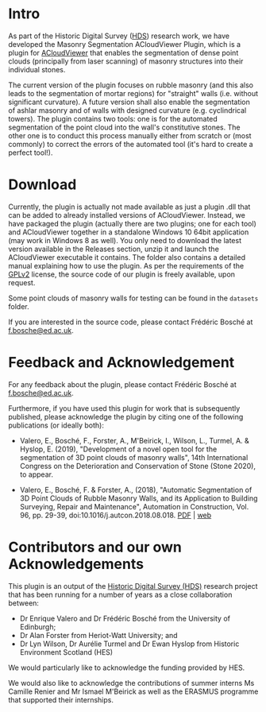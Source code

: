 

# Intro

As part of the Historic Digital Survey ([HDS](https://cyberbuild.eng.ed.ac.uk/projects/historic-digital-survey)) research work, we have developed the Masonry Segmentation ACloudViewer Plugin, which is a plugin for [ACloudViewer](https://www.danielgm.net/cc/) that enables the segmentation of dense point clouds (principally from laser scanning) of masonry structures into their individual stones.

The current version of the plugin focuses on rubble masonry (and this also leads to the segmentation of mortar regions) for "straight" walls (i.e. without significant curvature). A future version shall also enable the segmentation of ashlar masonry and of walls with designed curvature (e.g. cyclindrical towers). The plugin contains two tools: one is for the automated segmentation of the point cloud into the wall's constitutive stones. The other one is to conduct this process manually either from scratch or (most commonly) to correct the errors of the automated tool (it's hard to create a perfect tool!).

# Download

Currently, the plugin is actually not made available as just a plugin .dll  that can be added to already installed versions of ACloudViewer. Instead, we have packaged the plugin (actually there are two plugins; one for each tool) and ACloudViewer together in a standalone Windows 10 64bit application (may work in Windows 8 as well). You only need to download the latest version available in the Releases section, unzip it and launch the ACloudViewer executable it contains. The folder also contains a detailed manual explaining how to use the plugin. As per the requirements of the [GPLv2](https://www.gnu.org/licenses/old-licenses/gpl-2.0.en.html) license, the source code of our plugin is freely available, upon request.

Some point clouds of masonry walls for testing can be found in the `datasets` folder.

If you are interested in the source code, please contact Frédéric Bosché at [f.bosche@ed.ac.uk](mailto:f.bosche@ed.ac.uk?subject=Source%20code%20of%20the%20CC%20Plugin).

# Feedback and Acknowledgement

For any feedback about the plugin, please contact Frédéric Bosché at [f.bosche@ed.ac.uk](mailto:f.bosche@ed.ac.uk?subject=Source%20code%20of%20the%20CC%20Plugin).

Furthermore, if you have used this plugin for work that is subsequently published, please acknowledge the plugin by citing one of the following publications (or ideally both):

- Valero, E., Bosché, F., Forster, A., M'Beirick, I., Wilson, L., Turmel, A. & Hyslop, E. (2019), "Development of a novel open tool for the segmentation of 3D point clouds of masonry walls", 
14th International Congress on the Deterioration and Conservation of Stone (Stone 2020), to appear.

- Valero, E., Bosché, F. & Forster, A., (2018), "Automatic Segmentation of 3D Point Clouds of Rubble Masonry Walls, and its Application to Building Surveying, Repair and Maintenance", Automation in Construction, Vol. 96, pp. 29-39, doi:10.1016/j.autcon.2018.08.018. [PDF](https://edit.cyberbuild.eng.ed.ac.uk/sites/cyberbuild.eng.ed.ac.uk/files/attachments/freestyle-page/20200217/segmentation%20paper_r1.pdf) | [web](https://www.sciencedirect.com/science/article/pii/S0926580517309895?via%3Dihub)

# Contributors and our own Acknowledgements

This plugin is an output of the [Historic Digital Survey (HDS)](https://cyberbuild.eng.ed.ac.uk/projects/historic-digital-survey) research project that has been running for a number of years as a close collaboration between:

- Dr Enrique Valero and Dr Frédéric Bosché from the University of Edinburgh;
- Dr Alan Forster from Heriot-Watt University; and
- Dr Lyn Wilson, Dr Aurélie Turmel and Dr Ewan Hyslop from Historic Environment Scotland (HES)

We would particularly like to acknowledge the funding provided by HES.

We would also like to acknowledge the contributions of summer interns Ms Camille Renier and Mr Ismael M'Beirick as well as the ERASMUS programme that supported their internships.
